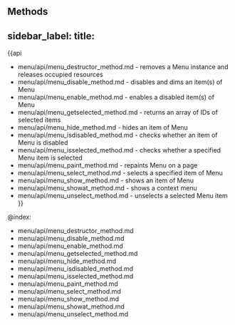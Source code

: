 Methods
---
sidebar_label: 
title: 
---          

{{api

- menu/api/menu_destructor_method.md - removes a Menu instance and releases occupied resources
- menu/api/menu_disable_method.md - disables and dims an item(s) of Menu
- menu/api/menu_enable_method.md - enables a disabled item(s) of Menu
- menu/api/menu_getselected_method.md - returns an array of IDs of selected items
- menu/api/menu_hide_method.md - hides an item of Menu
- menu/api/menu_isdisabled_method.md - checks whether an item of Menu is disabled
- menu/api/menu_isselected_method.md - checks whether a specified Menu item is selected
- menu/api/menu_paint_method.md - repaints Menu on a page
- menu/api/menu_select_method.md - selects a specified item of Menu
- menu/api/menu_show_method.md - shows an item of Menu
- menu/api/menu_showat_method.md - shows a context menu
- menu/api/menu_unselect_method.md - unselects a selected Menu item
}}

@index:
- menu/api/menu_destructor_method.md 
- menu/api/menu_disable_method.md
- menu/api/menu_enable_method.md 
- menu/api/menu_getselected_method.md 
- menu/api/menu_hide_method.md
- menu/api/menu_isdisabled_method.md
- menu/api/menu_isselected_method.md
- menu/api/menu_paint_method.md 
- menu/api/menu_select_method.md
- menu/api/menu_show_method.md 
- menu/api/menu_showat_method.md 
- menu/api/menu_unselect_method.md